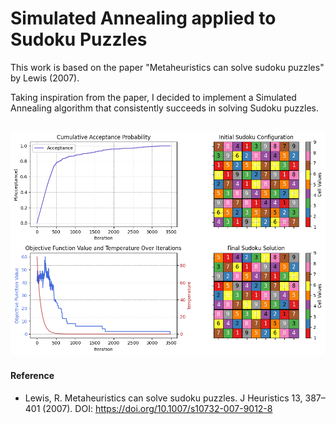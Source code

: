 # Simulated Annealing applied to Sudoku Puzzles
This work is based on the paper "Metaheuristics can solve sudoku puzzles" by Lewis (2007).

Taking inspiration from the paper, I decided to implement a Simulated Annealing algorithm that consistently succeeds in solving Sudoku puzzles.



![alt text](https://github.com/bergio13/simulated-annealing-sudoku/blob/main/output.png)
-----------
#### Reference
- Lewis, R. Metaheuristics can solve sudoku puzzles. J Heuristics 13, 387–401 (2007). DOI: https://doi.org/10.1007/s10732-007-9012-8
